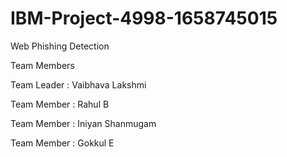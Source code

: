 # IBM-Project-4998-1658745015
Web Phishing Detection

Team Members

Team Leader : Vaibhava Lakshmi

Team Member : Rahul B

Team Member : Iniyan Shanmugam

Team Member : Gokkul E

